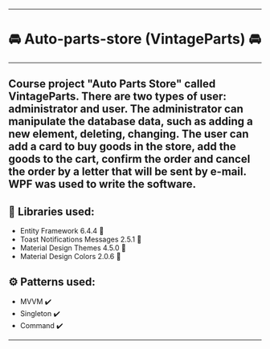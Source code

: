 ____

# :oncoming_automobile: Auto-parts-store (VintageParts) :oncoming_automobile:
____
## Course project "Auto Parts Store" called VintageParts. There are two types of user: administrator and user. The administrator can manipulate the database data, such as adding a new element, deleting, changing. The user can add a card to buy goods in the store, add the goods to the cart, confirm the order and cancel the order by a letter that will be sent by e-mail. WPF was used to write the software.
## :toolbox: Libraries used:
* Entity Framework 6.4.4  	:electric_plug:
* Toast Notifications Messages 2.5.1  	:electric_plug:
* Material Design Themes 4.5.0  	:electric_plug:
* Material Design Colors 2.0.6  	:electric_plug:
## :gear: Patterns used:
* MVVM :heavy_check_mark:
* Singleton :heavy_check_mark:
* Command :heavy_check_mark:
____
